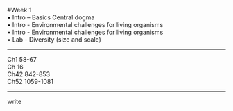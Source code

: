 #Week 1    
• Intro – Basics Central dogma    
• Intro - Environmental challenges for living organisms     
• Intro - Environmental challenges for living organisms      
• Lab - Diversity (size and scale)       

---
Ch1 58-67     
Ch 16      
Ch42 842-853      
Ch52 1059-1081       

---

write 
